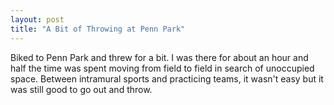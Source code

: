 ```yaml
---
layout: post
title: "A Bit of Throwing at Penn Park"
---
```


Biked to Penn Park and threw for a bit. I was there for about an hour and half the time was spent moving from field to field in search of unoccupied space. Between intramural sports and practicing teams, it wasn't easy but it was still good to go out and throw.
